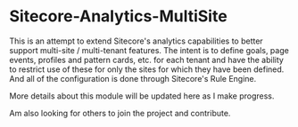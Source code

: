 Sitecore-Analytics-MultiSite
=======================

This is an attempt to extend Sitecore's analytics capabilities to better support multi-site / multi-tenant features. The intent is to define goals, page events, profiles and pattern cards, etc. for each tenant and have the ability to restrict use of these for only the sites for which they have been defined. And all of the configuration is done through Sitecore's Rule Engine.

More details about this module will be updated here as I make progress.

Am also looking for others to join the project and contribute.
